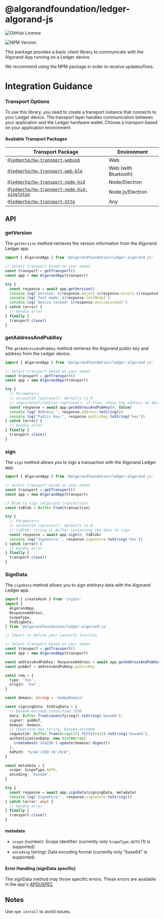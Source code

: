 # @algorandfoundation/ledger-algorand-js

![GitHub License](https://img.shields.io/github/license/algorandfoundation/ledger-algorand-js)

![NPM Version](https://img.shields.io/npm/v/%40algorandfoundation%2Fledger-algorand-js)

This package provides a basic client library to communicate with the Algorand App running on a Ledger device.

We recommend using the NPM package in order to receive updates/fixes.

# Integration Guidance

### Transport Options

To use this library, you need to create a transport instance that connects to your Ledger device. The transport layer handles communication between your application and the Ledger hardware wallet. Choose a transport based on your application environment:

#### Available Transport Packages

| Transport Package                                                                                                      | Environment          |
| ---------------------------------------------------------------------------------------------------------------------- | -------------------- |
| [`@ledgerhq/hw-transport-webusb`](https://www.npmjs.com/package/@ledgerhq/hw-transport-webusb)                         | Web                  |
| [`@ledgerhq/hw-transport-web-ble`](https://www.npmjs.com/package/@ledgerhq/hw-transport-web-ble)                       | Web (with Bluetooth) |
| [`@ledgerhq/hw-transport-node-hid`](https://www.npmjs.com/package/@ledgerhq/hw-transport-node-hid)                     | Node/Electron        |
| [`@ledgerhq/hw-transport-node-hid-singleton`](https://www.npmjs.com/package/@ledgerhq/hw-transport-node-hid-singleton) | Node.js/Electron     |
| [`@ledgerhq/hw-transport-http`](https://www.npmjs.com/package/@ledgerhq/hw-transport-http)                             | Any                  |

## API

### getVersion

The `getVersion` method retrieves the version information from the Algorand Ledger app.

```typescript
import { AlgorandApp } from '@algorandfoundation/ledger-algorand-js'

// Select transport based on your needs
const transport = getTransport()
const app = new AlgorandApp(transport)

try {
  const response = await app.getVersion()
  console.log(`Version: ${response.major}.${response.minor}.${response.patch}`)
  console.log(`Test mode: ${response.testMode}`)
  console.log(`Device locked: ${response.deviceLocked}`)
} catch (error) {
  // Handle error
} finally {
  transport.close()
}
```

### getAddressAndPubKey

The `getAddressAndPubKey` method retrieves the Algorand public key and address from the Ledger device.

```typescript
import { AlgorandApp } from '@algorandfoundation/ledger-algorand-js'

// Select transport based on your needs
const transport = getTransport()
const app = new AlgorandApp(transport)

try {
  // Parameters:
  // accountId (optional): defaults to 0
  // requireConfirmation (optional): if true, shows the address on device for verification
  const response = await app.getAddressAndPubKey(0, false)
  console.log('Address:', response.address.toString())
  console.log('Public Key:', response.publicKey.toString('hex'))
} catch (error) {
  // Handle error
} finally {
  transport.close()
}
```

### sign

The `sign` method allows you to sign a transaction with the Algorand Ledger app.

```typescript
import { AlgorandApp } from '@algorandfoundation/ledger-algorand-js'

// Select transport based on your needs
const transport = getTransport()
const app = new AlgorandApp(transport)

// Blob to sign (Algorand transaction)
const txBlob = Buffer.from(transaction)

try {
  // Parameters:
  // accountId (optional): defaults to 0
  // txBlob: string or Buffer containing the data to sign
  const response = await app.sign(0, txBlob)
  console.log('Signature:', response.signature.toString('hex'))
} catch (error) {
  // Handle error
} finally {
  transport.close()
}
```

### SignData

The `signData` method allows you to sign arbitrary data with the Algorand Ledger app.

```typescript
import { createHash } from 'crypto'
import {
  AlgorandApp,
  ResponseAddress,
  ScopeType,
  StdSigData,
} from '@algorandfoundation/ledger-algorand-js'

// Import or define your canonify function

// Select transport based on your needs
const transport = getTransport()
const app = new AlgorandApp(transport)

const addressAndPubkey: ResponseAddress = await app.getAddressAndPubKey()
const pubBuf = addressAndPubkey.publicKey

const req = {
  type: 'foo',
  origin: 'bar',
}

const domain: string = 'dummyDomain'

const signingData: StdSigData = {
  // Base64-encoded canonified JSON
  data: Buffer.from(canonify(req)).toString('base64'),
  signer: pubBuf,
  domain: domain,
  // Uppercase Hex String, Base64-encoded
  requestId: Buffer.from(Array(32).fill(0x41)).toString('base64'),
  authenticationData: new Uint8Array(
    createHash('sha256').update(domain).digest()
  ),
  hdPath: "m/44'/283'/0'/0/0",
}

const metadata = {
  scope: ScopeType.AUTH,
  encoding: 'base64',
}

try {
  const response = await app.signData(signingData, metadata)
  console.log('Signature:', response.signature.toString())
} catch (error: any) {
  // Handle error
} finally {
  transport.close()
}
```

#### metadata

- `scope` (number): Scope identifier (currently only `ScopeType.AUTH` (1) is supported)
- `encoding` (string): Data encoding format (currently only "base64" is supported)

#### Error Handling (signData specific)

The signData method may throw specific errors. These errors are available in the app's [APDUSPEC](https://github.com/algorandfoundation/app-algorand/blob/main/docs/APDUSPEC.md#arbitrary-sign-return-codes)

## Notes

Use `npm install` to avoid issues.
